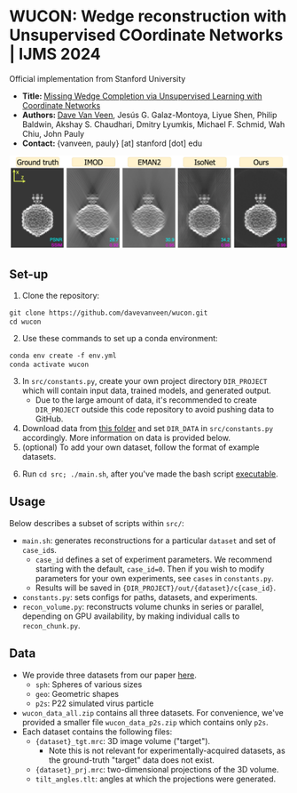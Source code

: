 # WUCON: Wedge reconstruction with Unsupervised COordinate Networks | IJMS 2024 

Official implementation from Stanford University
- <b> Title: </b>[Missing Wedge Completion via Unsupervised Learning with Coordinate Networks](https://www.biorxiv.org/content/10.1101/2024.04.12.589090v2.full.pdf)<br>
- <b>Authors: </b>[Dave Van Veen](https://davevanveen.com/), Jesús G. Galaz-Montoya, Liyue Shen, Philip Baldwin, Akshay S. Chaudhari, Dmitry Lyumkis, Michael F. Schmid, Wah Chiu, John Pauly<br> 
- <b>Contact: </b>{vanveen, pauly} [at] stanford [dot] edu<br>

<img src='data/demo.jpg'/>

## Set-up

1. Clone the repository:
```
git clone https://github.com/davevanveen/wucon.git
cd wucon
```
2. Use these commands to set up a conda environment:
```
conda env create -f env.yml
conda activate wucon
```
3. In `src/constants.py`, create your own project directory `DIR_PROJECT` which will contain input data, trained models, and generated output.
    - Due to the large amount of data, it's recommended to create `DIR_PROJECT` outside this code repository to avoid pushing data to GitHub.
4. Download data from [this folder](https://drive.google.com/drive/folders/10gZ-o1J2sPu0npkq6nQXTxeJfrbbWNYt?usp=sharing) and set `DIR_DATA` in `src/constants.py` accordingly. More information on data is provided below. 
5. (optional) To add your own dataset, follow the format of example datasets.
6) Run `cd src; ./main.sh`, after you've made the bash script [executable](https://askubuntu.com/questions/229589/how-to-make-a-file-e-g-a-sh-script-executable-so-it-can-be-run-from-a-termi). 


## Usage

Below describes a subset of scripts within `src/`:

- `main.sh`: generates reconstructions for a particular `dataset` and set of `case_id`s.
    - `case_id` defines a set of experiment parameters. We recommend starting with the default, `case_id=0`. Then if you wish to modify parameters for your own experiments, see `cases` in `constants.py`.
    - Results will be saved in `{DIR_PROJECT}/out/{dataset}/c{case_id}`.
- `constants.py`: sets configs for paths, datasets, and experiments.
- `recon_volume.py`: reconstructs volume chunks in series or parallel, depending on GPU availability, by making individual calls to `recon_chunk.py`.

## Data
- We provide three datasets from our paper [here](https://drive.google.com/drive/folders/10gZ-o1J2sPu0npkq6nQXTxeJfrbbWNYt?usp=sharing).
    - `sph`: Spheres of various sizes
    - `geo`: Geometric shapes 
    - `p2s`: P22 simulated virus particle
- `wucon_data_all.zip` contains all three datasets. For convenience, we've provided a smaller file `wucon_data_p2s.zip` which contains only `p2s`. 
- Each dataset contains the following files:
    - `{dataset}_tgt.mrc`: 3D image volume ("target").
        - Note this is not relevant for experimentally-acquired datasets, as the ground-truth "target" data does not exist.
    - `{dataset}_prj.mrc`: two-dimensional projections of the 3D volume.
    - `tilt_angles.tlt`: angles at which the projections were generated.